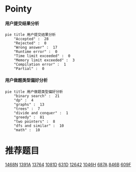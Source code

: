# Pointy

<!-- tabs:start -->



#### **用户提交结果分析**

```mermaid
pie title 用户提交结果分析
    "Accepted" :  28
    "Rejected" :  0
    "Wrong answer" :  17
    "Runtime error" :  0
    "Time limit exceeded" :  0
    "Memory limit exceeded" :  3
    "Compilation error" :  1
    "Partial" :  0
```

#### **用户做题类型偏好分析**

```mermaid
pie title 用户做题类型偏好分析
    "binary search" :  21
    "dp" :  4
    "graphs" :  13
    "trees" :  7
    "divide and conquer" :  1
    "greedy" :  81
    "two pointers" :  8
    "dfs and similar" :  10
    "math" :  10
```



<!-- tabs:end -->
# 推荐题目
[1468N](https://codeforces.com/contest/1468/problem/N)
[1391A](https://codeforces.com/contest/1391/problem/A)
[13764](https://codeforces.com/contest/1376/problem/4)
[1081D](https://codeforces.com/contest/1081/problem/D)
[631D](https://codeforces.com/contest/631/problem/D)
[12642](https://codeforces.com/contest/1264/problem/2)
[1046H](https://codeforces.com/contest/1046/problem/H)
[687A](https://codeforces.com/contest/687/problem/A)
[846B](https://codeforces.com/contest/846/problem/B)
[609F](https://codeforces.com/contest/609/problem/F)
